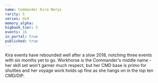 ```yaml
---
name: Commander Kira Nerys
rarity: 5
series: ds9
memory_alpha:
bigbook_tier: 5
events: 16
in_portal: true
published: true
---
```


Kira events have rebounded well after a slow 2018, notching three events with six months yet to go. Workhorse is the Commander's middle name - her skill set won't garner much respect, but her CMD base is primo for shuttles and her voyage work holds up fine as she hangs on in the top ten CMD/DIP.
